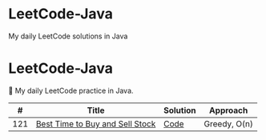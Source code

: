 # LeetCode-Java
My daily LeetCode solutions in Java
# LeetCode-Java

🚀 My daily LeetCode practice in Java.

| # | Title | Solution | Approach |
|---|-------|----------|----------|
| 121 | [Best Time to Buy and Sell Stock](https://leetcode.com/problems/best-time-to-buy-and-sell-stock/) | [Code](arrays/BestTimeToBuySellStock.java) | Greedy, O(n) |